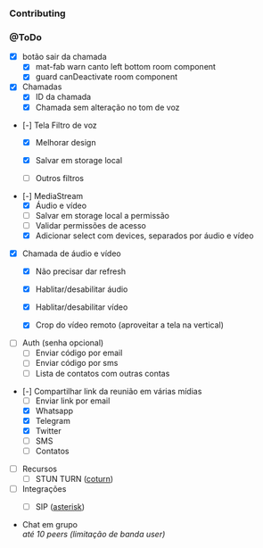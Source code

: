 ### Contributing

### @ToDo

- [x] botão sair da chamada
  - [x] mat-fab warn canto left bottom room component
  - [x] guard canDeactivate room component

- [x] Chamadas
  - [x] ID da chamada
  - [x] Chamada sem alteração no tom de voz

- [-] Tela Filtro de voz
  - [x] Melhorar design
  - [x] Salvar em storage local
  - [ ] Outros filtros


- [-] MediaStream
  - [x] Áudio e vídeo
  - [ ] Salvar em storage local a permissão
  - [ ] Validar permissões de acesso
  - [x] Adicionar select com devices, separados por áudio e vídeo

- [x] Chamada de áudio e vídeo
  - [x] Não precisar dar refresh
  - [x] Hablitar/desabilitar áudio
  - [x] Hablitar/desabilitar vídeo
  - [x] Crop do vídeo remoto (aproveitar a tela na vertical)


- [ ] Auth (senha opcional)
  - [ ] Enviar código por email
  - [ ] Enviar código por sms
  - [ ] Lista de contatos com outras contas

- [-] Compartilhar link da reunião em várias mídias
  - [ ] Enviar link por email
  - [x] Whatsapp
  - [x] Telegram
  - [x] Twitter
  - [ ] SMS
  - [ ] Contatos

- [ ] Recursos
  - [ ] STUN TURN ([coturn](https://github.com/coturn/coturn))

- [ ] Integrações
  - [ ] SIP ([asterisk](https://wiki.asterisk.org/wiki/display/AST/Configuring+Asterisk+for+WebRTC+Clients))


- Chat em grupo
  <br>_até 10 peers (limitação de banda user)_
